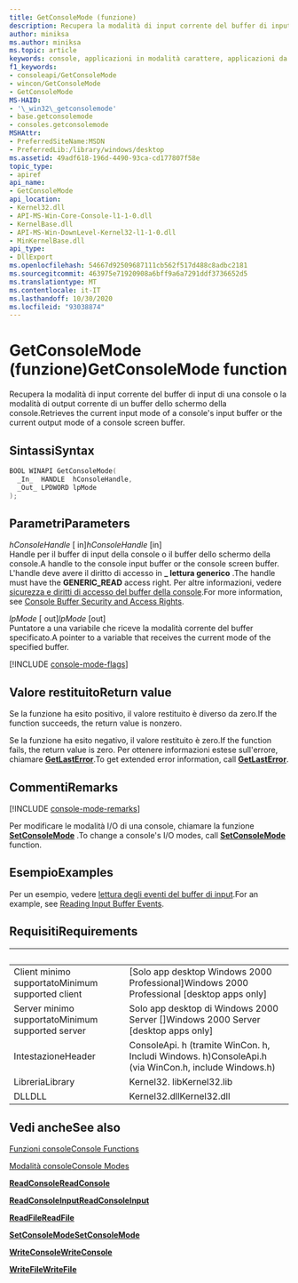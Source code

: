```yaml
---
title: GetConsoleMode (funzione)
description: Recupera la modalità di input corrente del buffer di input di una console o la modalità di output corrente di un buffer dello schermo della console.
author: miniksa
ms.author: miniksa
ms.topic: article
keywords: console, applicazioni in modalità carattere, applicazioni da riga di comando, applicazioni di terminale, api della console
f1_keywords:
- consoleapi/GetConsoleMode
- wincon/GetConsoleMode
- GetConsoleMode
MS-HAID:
- '\_win32\_getconsolemode'
- base.getconsolemode
- consoles.getconsolemode
MSHAttr:
- PreferredSiteName:MSDN
- PreferredLib:/library/windows/desktop
ms.assetid: 49adf618-196d-4490-93ca-cd177807f58e
topic_type:
- apiref
api_name:
- GetConsoleMode
api_location:
- Kernel32.dll
- API-MS-Win-Core-Console-l1-1-0.dll
- KernelBase.dll
- API-MS-Win-DownLevel-Kernel32-l1-1-0.dll
- MinKernelBase.dll
api_type:
- DllExport
ms.openlocfilehash: 54667d92509687111cb562f517d488c8adbc2181
ms.sourcegitcommit: 463975e71920908a6bff9a6a7291ddf3736652d5
ms.translationtype: MT
ms.contentlocale: it-IT
ms.lasthandoff: 10/30/2020
ms.locfileid: "93038874"
---
```

# <a name="getconsolemode-function"></a><span data-ttu-id="a2b20-104">GetConsoleMode (funzione)</span><span class="sxs-lookup"><span data-stu-id="a2b20-104">GetConsoleMode function</span></span>

<span data-ttu-id="a2b20-105">Recupera la modalità di input corrente del buffer di input di una console o la modalità di output corrente di un buffer dello schermo della console.</span><span class="sxs-lookup"><span data-stu-id="a2b20-105">Retrieves the current input mode of a console's input buffer or the current output mode of a console screen buffer.</span></span>

## <a name="syntax"></a><span data-ttu-id="a2b20-106">Sintassi</span><span class="sxs-lookup"><span data-stu-id="a2b20-106">Syntax</span></span>

```C
BOOL WINAPI GetConsoleMode(
  _In_  HANDLE  hConsoleHandle,
  _Out_ LPDWORD lpMode
);
```

## <a name="parameters"></a><span data-ttu-id="a2b20-107">Parametri</span><span class="sxs-lookup"><span data-stu-id="a2b20-107">Parameters</span></span>

<span data-ttu-id="a2b20-108">*hConsoleHandle* \[ in\]</span><span class="sxs-lookup"><span data-stu-id="a2b20-108">*hConsoleHandle* \[in\]</span></span>  
<span data-ttu-id="a2b20-109">Handle per il buffer di input della console o il buffer dello schermo della console.</span><span class="sxs-lookup"><span data-stu-id="a2b20-109">A handle to the console input buffer or the console screen buffer.</span></span> <span data-ttu-id="a2b20-110">L'handle deve avere il diritto di accesso in **\_ lettura generico** .</span><span class="sxs-lookup"><span data-stu-id="a2b20-110">The handle must have the **GENERIC\_READ** access right.</span></span> <span data-ttu-id="a2b20-111">Per altre informazioni, vedere [sicurezza e diritti di accesso del buffer della console](console-buffer-security-and-access-rights.md).</span><span class="sxs-lookup"><span data-stu-id="a2b20-111">For more information, see [Console Buffer Security and Access Rights](console-buffer-security-and-access-rights.md).</span></span>

<span data-ttu-id="a2b20-112">*lpMode* \[ out\]</span><span class="sxs-lookup"><span data-stu-id="a2b20-112">*lpMode* \[out\]</span></span>  
<span data-ttu-id="a2b20-113">Puntatore a una variabile che riceve la modalità corrente del buffer specificato.</span><span class="sxs-lookup"><span data-stu-id="a2b20-113">A pointer to a variable that receives the current mode of the specified buffer.</span></span>

[!INCLUDE [console-mode-flags](./includes/console-mode-flags.md)]

## <a name="return-value"></a><span data-ttu-id="a2b20-114">Valore restituito</span><span class="sxs-lookup"><span data-stu-id="a2b20-114">Return value</span></span>

<span data-ttu-id="a2b20-115">Se la funzione ha esito positivo, il valore restituito è diverso da zero.</span><span class="sxs-lookup"><span data-stu-id="a2b20-115">If the function succeeds, the return value is nonzero.</span></span>

<span data-ttu-id="a2b20-116">Se la funzione ha esito negativo, il valore restituito è zero.</span><span class="sxs-lookup"><span data-stu-id="a2b20-116">If the function fails, the return value is zero.</span></span> <span data-ttu-id="a2b20-117">Per ottenere informazioni estese sull'errore, chiamare [**GetLastError**](https://msdn.microsoft.com/library/windows/desktop/ms679360).</span><span class="sxs-lookup"><span data-stu-id="a2b20-117">To get extended error information, call [**GetLastError**](https://msdn.microsoft.com/library/windows/desktop/ms679360).</span></span>

## <a name="remarks"></a><span data-ttu-id="a2b20-118">Commenti</span><span class="sxs-lookup"><span data-stu-id="a2b20-118">Remarks</span></span>

[!INCLUDE [console-mode-remarks](./includes/console-mode-remarks.md)]

<span data-ttu-id="a2b20-119">Per modificare le modalità I/O di una console, chiamare la funzione [**SetConsoleMode**](setconsolemode.md) .</span><span class="sxs-lookup"><span data-stu-id="a2b20-119">To change a console's I/O modes, call [**SetConsoleMode**](setconsolemode.md) function.</span></span>

## <a name="examples"></a><span data-ttu-id="a2b20-120">Esempio</span><span class="sxs-lookup"><span data-stu-id="a2b20-120">Examples</span></span>

<span data-ttu-id="a2b20-121">Per un esempio, vedere [lettura degli eventi del buffer di input](reading-input-buffer-events.md).</span><span class="sxs-lookup"><span data-stu-id="a2b20-121">For an example, see [Reading Input Buffer Events](reading-input-buffer-events.md).</span></span>

## <a name="requirements"></a><span data-ttu-id="a2b20-122">Requisiti</span><span class="sxs-lookup"><span data-stu-id="a2b20-122">Requirements</span></span>

| &nbsp; | &nbsp; |
|-|-|
| <span data-ttu-id="a2b20-123">Client minimo supportato</span><span class="sxs-lookup"><span data-stu-id="a2b20-123">Minimum supported client</span></span> | <span data-ttu-id="a2b20-124">\[Solo app desktop Windows 2000 Professional\]</span><span class="sxs-lookup"><span data-stu-id="a2b20-124">Windows 2000 Professional \[desktop apps only\]</span></span> |
| <span data-ttu-id="a2b20-125">Server minimo supportato</span><span class="sxs-lookup"><span data-stu-id="a2b20-125">Minimum supported server</span></span> | <span data-ttu-id="a2b20-126">Solo app desktop di Windows 2000 Server \[\]</span><span class="sxs-lookup"><span data-stu-id="a2b20-126">Windows 2000 Server \[desktop apps only\]</span></span> |
| <span data-ttu-id="a2b20-127">Intestazione</span><span class="sxs-lookup"><span data-stu-id="a2b20-127">Header</span></span> | <span data-ttu-id="a2b20-128">ConsoleApi. h (tramite WinCon. h, Includi Windows. h)</span><span class="sxs-lookup"><span data-stu-id="a2b20-128">ConsoleApi.h (via WinCon.h, include Windows.h)</span></span> |
| <span data-ttu-id="a2b20-129">Libreria</span><span class="sxs-lookup"><span data-stu-id="a2b20-129">Library</span></span> | <span data-ttu-id="a2b20-130">Kernel32. lib</span><span class="sxs-lookup"><span data-stu-id="a2b20-130">Kernel32.lib</span></span> |
| <span data-ttu-id="a2b20-131">DLL</span><span class="sxs-lookup"><span data-stu-id="a2b20-131">DLL</span></span> | <span data-ttu-id="a2b20-132">Kernel32.dll</span><span class="sxs-lookup"><span data-stu-id="a2b20-132">Kernel32.dll</span></span> |

## <a name="see-also"></a><span data-ttu-id="a2b20-133">Vedi anche</span><span class="sxs-lookup"><span data-stu-id="a2b20-133">See also</span></span>

[<span data-ttu-id="a2b20-134">Funzioni console</span><span class="sxs-lookup"><span data-stu-id="a2b20-134">Console Functions</span></span>](console-functions.md)

[<span data-ttu-id="a2b20-135">Modalità console</span><span class="sxs-lookup"><span data-stu-id="a2b20-135">Console Modes</span></span>](console-modes.md)

[<span data-ttu-id="a2b20-136">**ReadConsole**</span><span class="sxs-lookup"><span data-stu-id="a2b20-136">**ReadConsole**</span></span>](readconsole.md)

[<span data-ttu-id="a2b20-137">**ReadConsoleInput**</span><span class="sxs-lookup"><span data-stu-id="a2b20-137">**ReadConsoleInput**</span></span>](readconsoleinput.md)

[<span data-ttu-id="a2b20-138">**ReadFile**</span><span class="sxs-lookup"><span data-stu-id="a2b20-138">**ReadFile**</span></span>](https://msdn.microsoft.com/library/windows/desktop/aa365467)

[<span data-ttu-id="a2b20-139">**SetConsoleMode**</span><span class="sxs-lookup"><span data-stu-id="a2b20-139">**SetConsoleMode**</span></span>](setconsolemode.md)

[<span data-ttu-id="a2b20-140">**WriteConsole**</span><span class="sxs-lookup"><span data-stu-id="a2b20-140">**WriteConsole**</span></span>](writeconsole.md)

[<span data-ttu-id="a2b20-141">**WriteFile**</span><span class="sxs-lookup"><span data-stu-id="a2b20-141">**WriteFile**</span></span>](https://msdn.microsoft.com/library/windows/desktop/aa365747)
